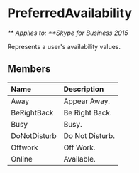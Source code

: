 
# PreferredAvailability


_** Applies to: **Skype for Business 2015_

Represents a user's availability values.    
            
## Members



|**Name**|**Description**|
|:-----|:-----|
|Away|Appear Away.|
|BeRightBack|Be Right Back.|
|Busy|Busy.|
|DoNotDisturb|Do Not Disturb.|
|Offwork|Off Work.|
|Online|Available.|
